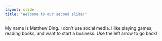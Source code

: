 ```yaml
---
layout: slide
title: "Welcome to our second slide!"
---
```

My name is Matthew Ding. I don't use social media. I like playing games, reading books, and want to start a business.
Use the left arrow to go back!
